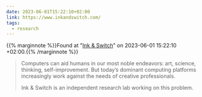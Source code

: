 ```yaml
---
date: 2023-06-01T15:22:10+02:00
link: https://www.inkandswitch.com/
tags:
  - research
---
```

{{% marginnote %}}Found at "[Ink & Switch](https://web.archive.org/web/20230601152210/https://www.inkandswitch.com/)" on 2023-06-01 15:22:10 +02:00.{{% /marginnote %}}

> Computers can aid humans in our most noble endeavors: art, science, thinking, self-improvement. But today’s dominant computing platforms increasingly work against the needs of creative professionals.
> 
> Ink & Switch is an independent research lab working on this problem.